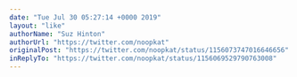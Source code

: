 ```yaml
---
date: "Tue Jul 30 05:27:14 +0000 2019"
layout: "like"
authorName: "Suz Hinton"
authorUrl: "https://twitter.com/noopkat"
originalPost: "https://twitter.com/noopkat/status/1156073747016646656"
inReplyTo: "https://twitter.com/noopkat/status/1156069529790763008"
---
```

